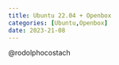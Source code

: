 ```yaml
---
title: Ubuntu 22.04 + Openbox
categories: [Ubuntu,Openbox]
date: 2023-21-08
---
```


@rodolphocostach
